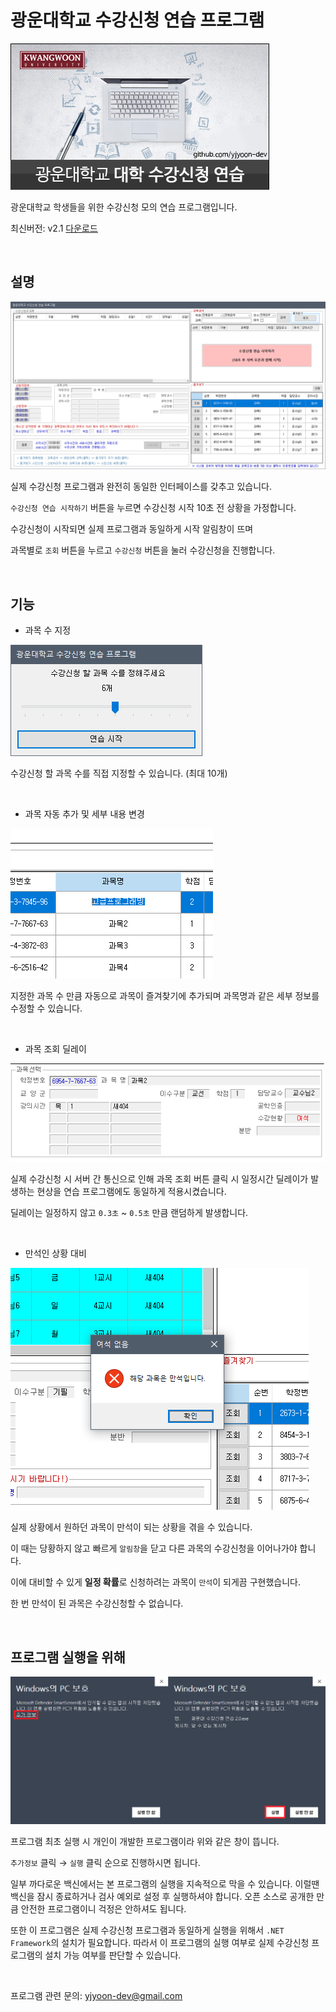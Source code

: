 # 광운대학교 수강신청 연습 프로그램

![0](assets/title.png)

광운대학교 학생들을 위한 수강신청 모의 연습 프로그램입니다.

최신버전: v2.1 [다운로드](https://www.dropbox.com/s/6e0myvukqw2wcg8/%EA%B4%91%EC%9A%B4%EB%8C%80%20%EC%88%98%EA%B0%95%EC%8B%A0%EC%B2%AD%20%EC%97%B0%EC%8A%B5%20%ED%94%84%EB%A1%9C%EA%B7%B8%EB%9E%A8%202.1.exe?dl=0)

<br>

## 설명

![1](readme/1.png)

실제 수강신청 프로그램과 완전히 동일한 인터페이스를 갖추고 있습니다.

`수강신청 연습 시작하기` 버튼을 누르면 수강신청 시작 10초 전 상황을 가정합니다.

수강신청이 시작되면 실제 프로그램과 동일하게 시작 알림창이 뜨며

과목별로 `조회` 버튼을 누르고 `수강신청` 버튼을 눌러 수강신청을 진행합니다.

<br>

## 기능

- 과목 수 지정
  
![2](readme/3.png)

수강신청 할 과목 수를 직접 지정할 수 있습니다. (최대 10개)

<br>

- 과목 자동 추가 및 세부 내용 변경

![3](readme/4.png)

지정한 과목 수 만큼 자동으로 과목이 즐겨찾기에 추가되며 과목명과 같은 세부 정보를 수정할 수 있습니다.

<br>

- 과목 조회 딜레이

![4](readme/5.png)

실제 수강신청 시 서버 간 통신으로 인해 과목 조회 버튼 클릭 시 일정시간 딜레이가 발생하는 현상을 연습 프로그램에도 동일하게 적용시켰습니다.

딜레이는 일정하지 않고 `0.3초` ~ `0.5초` 만큼 랜덤하게 발생합니다.

<br>

- 만석인 상황 대비

![5](readme/2.png)

실제 상황에서 원하던 과목이 만석이 되는 상황을 겪을 수 있습니다.

이 때는 당황하지 않고 빠르게 `알림창`을 닫고 다른 과목의 수강신청을 이어나가야 합니다.

이에 대비할 수 있게 **일정 확률**로 신청하려는 과목이 `만석`이 되게끔 구현했습니다.

한 번 만석이 된 과목은 수강신청할 수 없습니다.

<br>

## 프로그램 실행을 위해

![6](readme/6.png)

프로그램 최초 실행 시 개인이 개발한 프로그램이라 위와 같은 창이 뜹니다.

`추가정보` 클릭 → `실행` 클릭 순으로 진행하시면 됩니다.

일부 까다로운 백신에서는 본 프로그램의 실행을 지속적으로 막을 수 있습니다. 이럴땐 백신을 잠시 종료하거나 검사 예외로 설정 후 실행하셔야 합니다. 오픈 소스로 공개한 만큼 안전한 프로그램이니 걱정은 안하셔도 됩니다.

또한 이 프로그램은 실제 수강신청 프로그램과 동일하게 실행을 위해서 `.NET Framework`의 설치가 필요합니다. 따라서 이 프로그램의 실행 여부로 실제 수강신청 프로그램의 설치 가능 여부를 판단할 수 있습니다.

<br>

프로그램 관련 문의: yjyoon-dev@gmail.com

